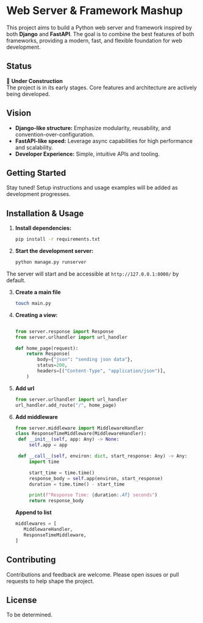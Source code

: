 # Web Server & Framework Mashup

This project aims to build a Python web server and framework inspired by both **Django** and **FastAPI**. The goal is to combine the best features of both frameworks, providing a modern, fast, and flexible foundation for web development.

## Status

🚧 **Under Construction**  
The project is in its early stages. Core features and architecture are actively being developed.

## Vision

- **Django-like structure:** Emphasize modularity, reusability, and convention-over-configuration.
- **FastAPI-like speed:** Leverage async capabilities for high performance and scalability.
- **Developer Experience:** Simple, intuitive APIs and tooling.

## Getting Started

Stay tuned! Setup instructions and usage examples will be added as development progresses.

## Installation & Usage

1. **Install dependencies:**

   ```bash
   pip install -r requirements.txt
   ```

2. **Start the development server:**

   ```bash
   python manage.py runserver
   ```

The server will start and be accessible at `http://127.0.0.1:8000/` by default.

3. **Create a main file**

   ```bash
   touch main.py
   ```

4. **Creating a view:**

   ```python

   from server.response import Response
   from server.urlhandler import url_handler

   def home_page(request):
       return Response(
           body={"json": "sending json data"},
           status=200,
           headers=[("Content-Type", "application/json")],
       )
   ```

5. **Add url**

   ```python
   from server.urlhandler import url_handler
   url_handler.add_route("/", home_page)
   ```

6. **Add middleware**

   ```python
   from server.middleware import MiddlewareHandler
   class ResponseTimeMiddleware(MiddlewareHandler):
    def __init__(self, app: Any) -> None:
        self.app = app

    def __call__(self, environ: dict, start_response: Any) -> Any:
        import time

        start_time = time.time()
        response_body = self.app(environ, start_response)
        duration = time.time() - start_time

        print(f"Response Time: {duration:.4f} seconds")
        return response_body
   ```

   **Append to list**

   ```python
   middlewares = [
      MiddlewareHandler,
      ResponseTimeMiddleware,
   ]
   ```

## Contributing

Contributions and feedback are welcome. Please open issues or pull requests to help shape the project.

## License

To be determined.
